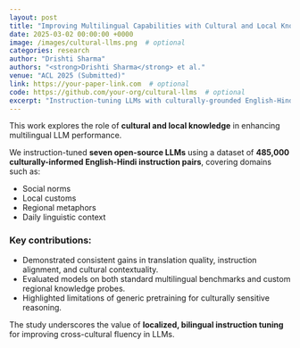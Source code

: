 ```yaml
---
layout: post
title: "Improving Multilingual Capabilities with Cultural and Local Knowledge in LLMs"
date: 2025-03-02 00:00:00 +0000
image: /images/cultural-llms.png  # optional
categories: research
author: "Drishti Sharma"
authors: "<strong>Drishti Sharma</strong> et al."
venue: "ACL 2025 (Submitted)"
link: https://your-paper-link.com  # optional
code: https://github.com/your-org/cultural-llms  # optional
excerpt: "Instruction-tuning LLMs with culturally-grounded English-Hindi pairs to improve multilingual alignment and understanding."
---
```


This work explores the role of **cultural and local knowledge** in enhancing multilingual LLM performance.

We instruction-tuned **seven open-source LLMs** using a dataset of **485,000 culturally-informed English-Hindi instruction pairs**, covering domains such as:

- Social norms  
- Local customs  
- Regional metaphors  
- Daily linguistic context

### Key contributions:

- Demonstrated consistent gains in translation quality, instruction alignment, and cultural contextuality.
- Evaluated models on both standard multilingual benchmarks and custom regional knowledge probes.
- Highlighted limitations of generic pretraining for culturally sensitive reasoning.

The study underscores the value of **localized, bilingual instruction tuning** for improving cross-cultural fluency in LLMs.
